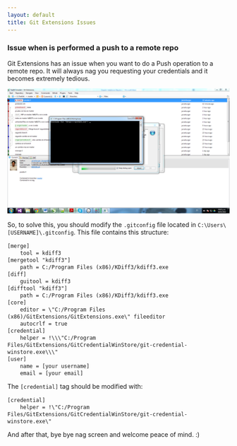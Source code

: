 ```yaml
---
layout: default
title: Git Extensions Issues
---
```


### Issue when is performed a push to a remote repo

Git Extensions has an issue when you want to do a Push operation to a remote repo. It will always nag you requesting your credentials and it becomes extremely tedious.

![Push Issue](git-push-issue.png)

So, to solve this, you should modify the `.gitconfig` file located in `C:\Users\[USERNAME]\.gitconfig`. This file contains this structure:

    [merge]
        tool = kdiff3
    [mergetool "kdiff3"]
        path = C:/Program Files (x86)/KDiff3/kdiff3.exe
    [diff]
        guitool = kdiff3
    [difftool "kdiff3"]
        path = C:/Program Files (x86)/KDiff3/kdiff3.exe
    [core]
        editor = \"C:/Program Files (x86)/GitExtensions/GitExtensions.exe\" fileeditor
        autocrlf = true
    [credential]
        helper = !\\\"C:/Program Files/GitExtensions/GitCredentialWinStore/git-credential-winstore.exe\\\"
    [user]
        name = [your username]
        email = [your email]
		
The `[credential]` tag should be modified with: 

    [credential]
        helper = !\"C:/Program Files/GitExtensions/GitCredentialWinStore/git-credential-winstore.exe\"
	
And after that, bye bye nag screen and welcome peace of mind. :)
